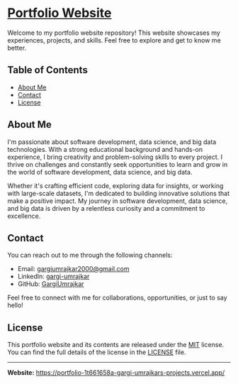 # [Portfolio Website]([https://portfolio-1t661658a-gargi-umrajkars-projects.vercel.app/])

Welcome to my portfolio website repository! This website showcases my experiences, projects, and skills. Feel free to explore and get to know me better.

## Table of Contents

- [About Me](#about-me)
- [Contact](#contact)
- [License](#license)

## About Me

I'm passionate about software development, data science, and big data technologies. With a strong educational background and hands-on experience, I bring creativity and problem-solving skills to every project. I thrive on challenges and constantly seek opportunities to learn and grow in the world of software development, data science, and big data.

Whether it's crafting efficient code, exploring data for insights, or working with large-scale datasets, I'm dedicated to building innovative solutions that make a positive impact. My journey in software development, data science, and big data is driven by a relentless curiosity and a commitment to excellence.

## Contact

You can reach out to me through the following channels:

- Email: [gargiumrajkar2000@gmail.com](mailto:gargiumrajkar2000@gmail.com)
- LinkedIn: [gargi-umrajkar](https://www.linkedin.com/in/gargi-umrajkar/)
- GitHub: [GargiUmrajkar](https://github.com/GargiUmrajkar)

Feel free to connect with me for collaborations, opportunities, or just to say hello!

## License

This portfolio website and its contents are released under the [MIT](https://github.com/git/git-scm.com/blob/main/MIT-LICENSE.txt) license. You can find the full details of the license in the [LICENSE](LICENSE) file.

---

**Website:** https://portfolio-1t661658a-gargi-umrajkars-projects.vercel.app/
